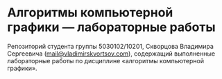 # Алгоритмы компьютерной графики — лабораторные работы

Репозиторий студента группы 5030102/10201, Скворцова Владимира Сергеевича (mail@vladimirskvortsov.com), содержащий выполненные лабораторные работы по дисциплине «алгоритмы компьютерной графики».
